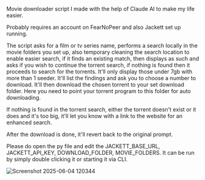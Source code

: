 Movie downloader script I made with the help of Claude AI to make my life easier.

Probably requires an account on FearNoPeer and also Jackett set up running.

The script asks for a film or tv series name, performs a search locally in the movie folders you set up, also temporary cleaning the search location to enable easier search, if it finds an existing match, then displays as such and asks if you wish to continue the torrent search, if nothing is found then it proceeds to search for the torrents. It'll only display those under 7gb with more than 1 seeder.
It'll list the findings and ask you to choose a number to download. It'll then download the chosen torrent to your set download folder. Here you need to point your torrent program to this folder for auto downloading.

If nothing is found in the torrent search, either the torrent doesn't exist or it does and it's too big, it'll let you know with a link to the website for an enhanced search.

After the download is done, it'll revert back to the original prompt.

Please do open the py file and edit the JACKETT_BASE_URL, JACKETT_API_KEY, DOWNLOAD_FOLDER, MOVIE_FOLDERS. It can be run by simply double clicking it or starting it via CLI.

![Screenshot 2025-06-04 120344](https://github.com/user-attachments/assets/3cd9ba23-ea40-45ee-ab47-593ec9e851eb)
